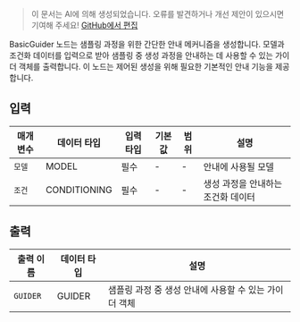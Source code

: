 > 이 문서는 AI에 의해 생성되었습니다. 오류를 발견하거나 개선 제안이 있으시면 기여해 주세요! [GitHub에서 편집](https://github.com/Comfy-Org/embedded-docs/blob/main/comfyui_embedded_docs/docs/BasicGuider/ko.md)

BasicGuider 노드는 샘플링 과정을 위한 간단한 안내 메커니즘을 생성합니다. 모델과 조건화 데이터를 입력으로 받아 샘플링 중 생성 과정을 안내하는 데 사용할 수 있는 가이더 객체를 출력합니다. 이 노드는 제어된 생성을 위해 필요한 기본적인 안내 기능을 제공합니다.

## 입력

| 매개변수 | 데이터 타입 | 입력 타입 | 기본값 | 범위 | 설명 |
|-----------|-----------|------------|---------|-------|-------------|
| `모델` | MODEL | 필수 | - | - | 안내에 사용될 모델 |
| `조건` | CONDITIONING | 필수 | - | - | 생성 과정을 안내하는 조건화 데이터 |

## 출력

| 출력 이름 | 데이터 타입 | 설명 |
|-------------|-----------|-------------|
| `GUIDER` | GUIDER | 샘플링 과정 중 생성 안내에 사용할 수 있는 가이더 객체 |
